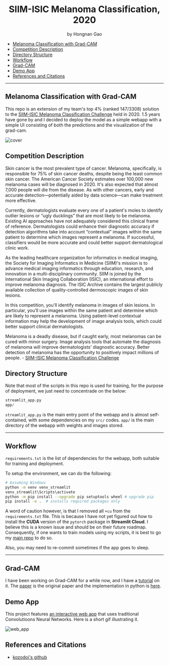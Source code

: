 <div align="center">
<h1>SIIM-ISIC Melanoma Classification, 2020</a></h1>
by Hongnan Gao
<br>
</div>

- [Melanoma Classification with Grad-CAM](#melanoma-classification-with-grad-cam)
- [Competition Description](#competition-description)
- [Directory Structure](#directory-structure)
- [Workflow](#workflow)
- [Grad-CAM](#grad-cam)
- [Demo App](#demo-app)
- [References and Citations](#references-and-citations)


---

## Melanoma Classification with Grad-CAM

This repo is an extension of my team's top 4% (ranked 147/3308) solution to the [SIIM-ISIC Melanoma Classification Challenge](https://www.kaggle.com/c/siim-isic-melanoma-classification) held in 2020. 1.5 years have gone by and I decided to deploy the model as a simple webapp with a simple UI consisting of both the predictions and the visualization of the grad-cam.

![cover](https://storage.googleapis.com/reighns/reighns_ml_projects/docs/projects/SIIM-ISIC%20Melanoma%20Classification/images/cover_page_SIIM-ISIC%20Melanoma%20Classification.png)

## Competition Description

Skin cancer is the most prevalent type of cancer. Melanoma, specifically, is responsible for 75% of skin cancer deaths, despite being the least common skin cancer. The American Cancer Society estimates over 100,000 new melanoma cases will be diagnosed in 2020. It's also expected that almost 7,000 people will die from the disease. As with other cancers, early and accurate detection—potentially aided by data science—can make treatment more effective.

Currently, dermatologists evaluate every one of a patient's moles to identify outlier lesions or “ugly ducklings” that are most likely to be melanoma. Existing AI approaches have not adequately considered this clinical frame of reference. Dermatologists could enhance their diagnostic accuracy if detection algorithms take into account “contextual” images within the same patient to determine which images represent a melanoma. If successful, classifiers would be more accurate and could better support dermatological clinic work.

As the leading healthcare organization for informatics in medical imaging, the Society for Imaging Informatics in Medicine (SIIM)'s mission is to advance medical imaging informatics through education, research, and innovation in a multi-disciplinary community. SIIM is joined by the International Skin Imaging Collaboration (ISIC), an international effort to improve melanoma diagnosis. The ISIC Archive contains the largest publicly available collection of quality-controlled dermoscopic images of skin lesions.

In this competition, you’ll identify melanoma in images of skin lesions. In particular, you’ll use images within the same patient and determine which are likely to represent a melanoma. Using patient-level contextual information may help the development of image analysis tools, which could better support clinical dermatologists.

Melanoma is a deadly disease, but if caught early, most melanomas can be cured with minor surgery. Image analysis tools that automate the diagnosis of melanoma will improve dermatologists' diagnostic accuracy. Better detection of melanoma has the opportunity to positively impact millions of people. - [SIIM-ISIC Melanoma Classification Challenge](https://www.kaggle.com/c/siim-isic-melanoma-classification)

## Directory Structure

Note that most of the scripts in this repo is used for training, for the purpose of deployment, we just need to concentrade on the below:

```python
streamlit_app.py
app/
```

`streamlit_app.py` is the main entry point of the webapp and is almost self-contained, with some dependencies on my `src/` codes. `app/` is the main directory of the webapp with weights and images stored.

---

## Workflow

`requirements.txt` is the list of dependencies for the webapp, both suitable for training and deployment. 

To setup the environment, we can do the following:

```bash
# Assuming Windows
python -m venv venv_streamlit
venv_streamlit\Scripts\activate
python -m pip install --upgrade pip setuptools wheel # upgrade pip
pip install -e .  # installs required packages only    
```

A word of caution however, is that I removed all `+cu` from the `requirements.txt` file. This is because I have not yet figured out how to install the **CUDA** version of the `pytorch` package in **Streamlit Cloud**. I believe this is a known issue and should be on their future roadmap. Consequently, if one wants to train models using my scripts, it is best to go my [main repo](https://github.com/reigHns92/siim-isic-melanoma-classification) to do so.

Also, you may need to re-commit sometimes if the app goes to sleep.

---

## Grad-CAM

I have been working on Grad-CAM for a while now, and I have a [tutorial](https://reighns92.github.io/reighns-ml-blog/reighns_ml_journey/deep_learning/computer_vision/general/neural_network_interpretation/05_gradcam_and_variants/gradcam_explained/) on it. The [paper](https://arxiv.org/abs/1610.02391) is the original paper and the implementation in python is [here](https://reighns92.github.io/reighns-ml-blog/reighns_ml_journey/deep_learning/computer_vision/general/neural_network_interpretation/05_gradcam_and_variants/gradcam_from_scratch/).

## Demo App

This project features [an interactive web app](https://share.streamlit.io/reighns92/siim-isic-melanoma-classification-deployment) that uses traditional Convolutioons Neural Networks. Here is a short gif illustrating it.

![web_app](https://storage.googleapis.com/reighns/reighns_ml_projects/docs/projects/SIIM-ISIC%20Melanoma%20Classification/images/webapp_demo.gif)

## References and Citations

- [kozodoi's github](https://github.com/kozodoi/Pet_Pawpularity)